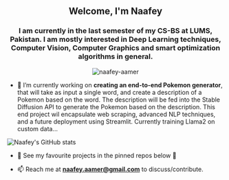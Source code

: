 <h2 align="center">Welcome, I'm Naafey</h2>
<h3 align="center">I am currently in the last semester of my CS-BS at LUMS, Pakistan. I am mostly interested in Deep Learning techniques, Computer Vision, Computer Graphics and smart optimization algorithms in general.</h3>


<p align="center"> <img src="https://komarev.com/ghpvc/?username=naafey-aamer&label=Profile%20views&color=0e75b6&style=flat" alt="naafey-aamer" /> </p>


- 🔭 I’m currently working on **creating an end-to-end Pokemon generator**, that will take as input a single word, and create a description of a Pokemon based on the word. The description will be fed into the Stable Diffusion API to generate the Pokemon based on the description. This end project wil encapsulate web scraping, advanced NLP techniques, and a future deployment using Streamlit. Currently training Llama2 on custom data...

![Naafey's GitHub stats](https://github-readme-stats.vercel.app/api?username=naafey-aamer&theme=vue&show_icons=true)

- 🔭 See my favourite projects in the pinned repos below 🔽

- 📫 Reach me at **naafey.aamer@gmail.com** to discuss/contribute.

